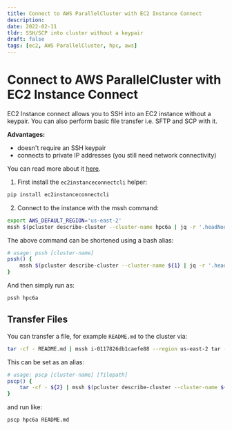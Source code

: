 ```yaml
---
title: Connect to AWS ParallelCluster with EC2 Instance Connect
description:
date: 2022-02-11
tldr: SSH/SCP into cluster without a keypair
draft: false
tags: [ec2, AWS ParallelCluster, hpc, aws]
---
```


# Connect to AWS ParallelCluster with EC2 Instance Connect

EC2 Instance connect allows you to SSH into an EC2 instance without a keypair. You can also perform basic file transfer i.e. SFTP and SCP with it.

**Advantages:**
* doesn't require an SSH keypair
* connects to private IP addresses (you still need network connectivity)

You can read more about it [here](https://docs.aws.amazon.com/AWSEC2/latest/UserGuide/ec2-instance-connect-methods.html#ec2-instance-connect-connecting-ec2-cli).

1. First install the `ec2instanceconnectcli` helper:

```bash
pip install ec2instanceconnectcli
```

2. Connect to the instance with the mssh command:

```bash
export AWS_DEFAULT_REGION='us-east-2'
mssh $(pcluster describe-cluster --cluster-name hpc6a | jq -r '.headNode.instanceId')
```

The above command can be shortened using a bash alias:

```bash
# usage: pssh [cluster-name]
pssh() {
    mssh $(pcluster describe-cluster --cluster-name ${1} | jq -r '.headNode.instanceId')
}
```

And then simply run as:

```bash
pssh hpc6a
```

## Transfer Files

You can transfer a file, for example `README.md` to the cluster via:

```bash
tar -cf - README.md | mssh i-0117826db1caefe88 --region us-east-2 tar -xvf -
```

This can be set as an alias:

```bash
# usage: pscp [cluster-name] [filepath]
pscp() {
    tar -cf - ${2} | mssh $(pcluster describe-cluster --cluster-name ${1} | jq -r '.headNode.instanceId') tar -xvf -
}
```

and run like:

```bash
pscp hpc6a README.md
```
